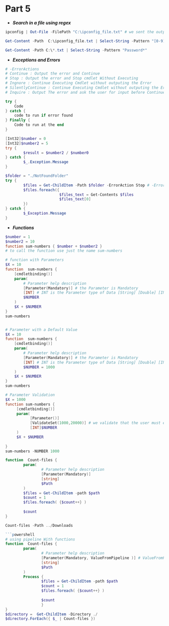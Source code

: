 # Part 5

* ***Search in a file using regex***

```powershell
ipconfig | Out-File -FilePath "C:\ipconfig_file.txt" # we sent the output of ipconfig to file 

Get-Content -Path  C:\ipconfig_file.txt | Select-String -Pattern "[0-9]{1,3}(\.[0-9]{1,3}){3}" | Out-File -FilePath $ENV:USERPROFILE\ips_2.txt

Get-Content -Path C:\*.txt | Select-String -Pattern "Password*" 

```
* ***Exceptions and Errors***

```powershell 
# -ErrorActions 
# Continue : Output the error and Continue 
# Stop : Output the error and Stop cmdlet Without Executing 
# Ingnore : Continue Executing Cmdlet without outputing the Error 
# SilentlyContinue : Continue Executing Cmdlet without outputing the Error ( error will be saved in $Error)
# Inquire : Output The error and ask the user for input before Continue 

try {
    Code
} catch {
    code to run if error found 
} Finally {
    Code to run at the end 
}

[Int32]$number = 0
[Int32]$number2 = 5
try {
        $result = $number2 / $number0
} catch {
        $_.Exception.Message
} 

$folder = "./NotFoundFolder"
try {
        $files = Get-ChildItem -Path $folder -ErrorAction Stop # -ErrorAction Stop
        $files.foreach({
                        $files_text = Get-Contents $files
                        $files_text[0]
        })
} catch {
        $_Exception.Message
}
```
* ***Functions***

```powershell
$number = 1
$number2 = 10
function sum-numbers { $number + $number2 }
# to call the function use just the name sum-numbers
```
```powershell
# function with Parameters
$X = 10
function  sum-numbers {
    [cmdletbinding()]
    param(
        # Parameter help description
        [Parameter(Mandatory)] # the Parameter is Mandatory 
        [INT] # INT is the Parameter type of Data [String] [Double] [INT64]......
        $NUMBER
    )
    $X + $NUMBER
}
sum-numbers 
```
```powershell

# Parameter with a Default Value 
$X = 10
function  sum-numbers {
    [cmdletbinding()]
    param(
        # Parameter help description
        [Parameter(Mandatory)] # the Parameter is Mandatory 
        [INT] # INT is the Parameter type of Data [String] [Double] [INT64]......
        $NUMBER = 1000
    )
    $X + $NUMBER
}
sum-numbers
```
```powershell
# Parameter Validation 
$X = 1000
function sum-numbers {
     [cmdletbinding()]
     param(
           [Parameter()]
           [ValidateSet(1000,20000)] # we validate that the user must enter 1000 or 20000 otherwise the function will fail 
           [INT]$NUMBER
     )
     $X + $NUMBER
     
}
sum-numbers -NUMBER 1000
```
```powershell
function  Count-files {
        param(
                # Parameter help description
                [Parameter(Mandatory)]
                [string]
                $Path
        )
        $files = Get-ChildItem -path $path
        $count = 1
        $files.foreach( {$count++} )
                
        $count 
}

Count-files -Path ../Downloads

```powershell
# using pipeline With functions 
function  Count-files {
        param(
                # Parameter help description
                [Parameter(Mandatory, ValueFromPipeline )] # ValueFromPipeline ( the function will accept the value from a pipeline )
                [string]
                $Path
        )
        Process { 
                $files = Get-ChildItem -path $path
                $count = 1
                $files.foreach( {$count++} )
                
                $count 
                }
}
$directory =  Get-ChildItem -Directory ./ 
$directory.ForEach({ $_ | Count-files })

